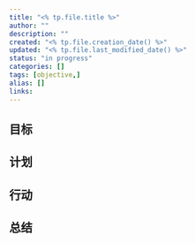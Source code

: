 ```yaml
---
title: "<% tp.file.title %>"
author: ""
description: ""
created: "<% tp.file.creation_date() %>"
updated: "<% tp.file.last_modified_date() %>"
status: "in progress"
categories: []
tags: [objective,]
alias: []
links: 
---
```

## 目标

## 计划

## 行动

## 总结
